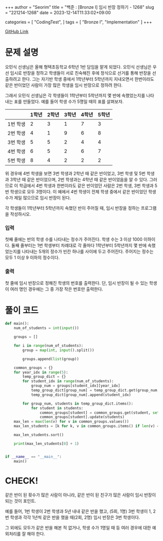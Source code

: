 +++
author = "Seorim"
title =  "백준 : [Bronze I] 임시 반장 정하기 - 1268"
slug = "221214-1268"
date = 2023-12-14T11:33:02+09:00

categories = [
    "CodingTest",
]
tags = [
    "Bronze I", "Implementation"
]
+++

[GitHub Link](https://github.com/srlee056/algorithm-study/tree/03d3c3b178b14086ea4db04dcffe55b8947e2b89/%EB%B0%B1%EC%A4%80/Bronze/1268.%E2%80%85%EC%9E%84%EC%8B%9C%E2%80%85%EB%B0%98%EC%9E%A5%E2%80%85%EC%A0%95%ED%95%98%EA%B8%B0)

# 문제 설명

<p>오민식 선생님은 올해 형택초등학교 6학년 1반 담임을 맡게 되었다. 오민식 선생님은 우선 임시로 반장을 정하고 학생들이 서로 친숙해진 후에 정식으로 선거를 통해 반장을 선출하려고 한다. 그는 자기반 학생 중에서 1학년부터 5학년까지 지내오면서 한번이라도 같은 반이었던 사람이 가장 많은 학생을 임시 반장으로 정하려 한다.</p>

<p>그래서 오민식 선생님은 각 학생들이 1학년부터 5학년까지 몇 반에 속했었는지를 나타내는 표를 만들었다. 예를 들어 학생 수가 5명일 때의 표를 살펴보자.</p>

<table class="table table-bordered" style="width:80%">
	<thead>
		<tr>
			<th> </th>
			<th>1학년</th>
			<th>2학년</th>
			<th>3학년</th>
			<th>4학년</th>
			<th>5학년</th>
		</tr>
	</thead>
	<tbody>
		<tr>
			<td>1번 학생</td>
			<td>2</td>
			<td>3</td>
			<td>1</td>
			<td>7</td>
			<td>3</td>
		</tr>
		<tr>
			<td>2번 학생</td>
			<td>4</td>
			<td>1</td>
			<td>9</td>
			<td>6</td>
			<td>8</td>
		</tr>
		<tr>
			<td>3번 학생</td>
			<td>5</td>
			<td>5</td>
			<td>2</td>
			<td>4</td>
			<td>4</td>
		</tr>
		<tr>
			<td>4번 학생</td>
			<td>6</td>
			<td>5</td>
			<td>2</td>
			<td>6</td>
			<td>7</td>
		</tr>
		<tr>
			<td>5번 학생</td>
			<td>8</td>
			<td>4</td>
			<td>2</td>
			<td>2</td>
			<td>2</td>
		</tr>
	</tbody>
</table>

<p>위 경우에 4번 학생을 보면 3번 학생과 2학년 때 같은 반이었고, 3번 학생 및 5번 학생과 3학년 때 같은 반이었으며, 2번 학생과는 4학년 때 같은 반이었음을 알 수 있다. 그러므로 이 학급에서 4번 학생과 한번이라도 같은 반이었던 사람은 2번 학생, 3번 학생과 5번 학생으로 모두 3명이다. 이 예에서 4번 학생이 전체 학생 중에서 같은 반이었던 학생 수가 제일 많으므로 임시 반장이 된다.</p>

<p>각 학생들이 1학년부터 5학년까지 속했던 반이 주어질 때, 임시 반장을 정하는 프로그램을 작성하시오.</p>

### 입력

 <p>첫째 줄에는 반의 학생 수를 나타내는 정수가 주어진다. 학생 수는 3 이상 1000 이하이다. 둘째 줄부터는 1번 학생부터 차례대로 각 줄마다 1학년부터 5학년까지 몇 반에 속했었는지를 나타내는 5개의 정수가 빈칸 하나를 사이에 두고 주어진다. 주어지는 정수는 모두 1 이상 9 이하의 정수이다.</p>

### 출력

 <p>첫 줄에 임시 반장으로 정해진 학생의 번호를 출력한다. 단, 임시 반장이 될 수 있는 학생이 여러 명인 경우에는 그 중 가장 작은 번호만 출력한다.</p>

# 풀이 코드

```python
def main():
    num_of_students = int(input())

    groups = []

    for i in range(num_of_students):
        group = map(int, input().split())

        groups.append(list(group))

    common_groups = {}
    for year_idx in range(5):
        temp_group_dict = {}
        for student_idx in range(num_of_students):
            group_num = groups[student_idx][year_idx]
            temp_group_dict[group_num] = temp_group_dict.get(group_num, [])
            temp_group_dict[group_num].append(student_idx)

        for group_num, students in temp_group_dict.items():
            for student in students:
                common_groups[student] = common_groups.get(student, set())
                common_groups[student].update(students)
    max_len = max(len(v) for v in common_groups.values())
    max_len_students = [k for k, v in common_groups.items() if len(v) == max_len]

    max_len_students.sort()

    print(max_len_students[0] + 1)


if __name__ == "__main__":
    main()


```

# CHECK!

같은 반이 된 횟수가 많은 사람이 아니라, 같은 반이 된 친구가 많은 사람이 임시 반장이 되는 것이 포인트.

예를 들어, 1번 학생이 2번 학생과 5년 내내 같은 반을 했고, (5회, 1명) 3번 학생이 1, 2번 학생과 각각 1년씩 같은 반을 했을 때(2회, 2명) 임시 반장은 3번 학생이다.

그 외에도 모두가 같은 반을 해본 적 없거나, 학생 수가 1명일 때 등 여러 경우에 대한 예외처리를 잘 해야 한다.
